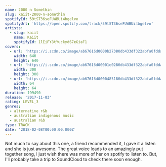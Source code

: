 ```yaml
---
name: 2000 n Somethin
slug: kaiit-2000-n-somethin
spotifyId: 59tST36seFUWBUi4bgelvo
spotifyUrl: 'https://open.spotify.com/track/59tST36seFUWBUi4bgelvo'
artists:
  - slug: kaiit
    name: Kaiit
    spotifyId: 1lEiFY8tYuckyd67eGiaF1
covers:
  - url: 'https://i.scdn.co/image/ab67616d0000b27380db433df322abfa0fdda20a'
    width: 640
    height: 640
  - url: 'https://i.scdn.co/image/ab67616d00001e0280db433df322abfa0fdda20a'
    width: 300
    height: 300
  - url: 'https://i.scdn.co/image/ab67616d0000485180db433df322abfa0fdda20a'
    width: 64
    height: 64
duration: 199490
release: '2017-11-03'
rating: LEVEL_3
genres:
  - alternative r&b
  - australian indigenous music
  - australian r&b
type: TRACK
date: '2018-02-08T00:00:00.000Z'
---
```

Not much to say about this one, a friend recommended it, I gave it a listen and she is just
awesome. The great voice leads to an amazingly put together song, I just wish there was more
of her on spotify to listen to. But, I'll probably take a trip to SoundCloud to check there
soon enough.

